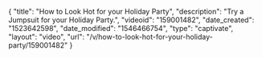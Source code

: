 {
    "title": "How to Look Hot for your Holiday Party",
    "description": "Try a Jumpsuit for your Holiday Party.",
    "videoid": "159001482",
    "date_created": "1523642598",
    "date_modified": "1546466754",
    "type": "captivate",
    "layout": "video",
    "url": "\/v\/how-to-look-hot-for-your-holiday-party\/159001482"
}